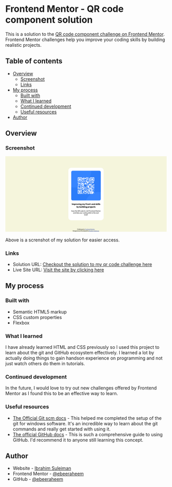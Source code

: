 # Frontend Mentor - QR code component solution

This is a solution to the [QR code component challenge on Frontend Mentor](https://www.frontendmentor.io/challenges/qr-code-component-iux_sIO_H). Frontend Mentor challenges help you improve your coding skills by building realistic projects.

## Table of contents

- [Overview](#overview)
  - [Screenshot](#screenshot)
  - [Links](#links)
- [My process](#my-process)
  - [Built with](#built-with)
  - [What I learned](#what-i-learned)
  - [Continued development](#continued-development)
  - [Useful resources](#useful-resources)
- [Author](#author)

## Overview

### Screenshot

![](./images/screenshot-qr-code.png)

Above is a screnshot of my solution for easier access.

### Links

- Solution URL: [Checkout the solution to my qr code challenge here](https://github.com/ebeeraheem/qr-code-frontendmentor.git)
- Live Site URL: [Visit the site by clicking here](https://ebeeraheem.github.io/qr-code-frontendmentor/)

## My process

### Built with

- Semantic HTML5 markup
- CSS custom properties
- Flexbox

### What I learned

I have already learned HTML and CSS previously so I used this project to learn about the git and GitHub ecosystem effectively. I learned a lot by actually doing things to gain handson experience on programming and not just watch others do them in tutorials.

### Continued development

In the future, I would love to try out new challenges offered by Frontend Mentor as I found this to be an effective way to learn.

### Useful resources

- [The Official Git scm docs](https://git-scm.com/docs) - This helped me completed the setup of the git for windows software. It's an incredible way to learn about the git commands and really get started with using it.
- [The official GitHub docs](https://docs.github.com/en/get-started) - This is such a comprehensive guide to using GitHub. I'd recommend it to anyone still learning this concept.

## Author

- Website - [Ibrahim Suleiman](http://ebeesule.carrd.co/)
- Frontend Mentor - [@ebeeraheem](https://www.frontendmentor.io/profile/ebeeraheem)
- GitHub - [@ebeeraheem](https://github.com/ebeeraheem)

